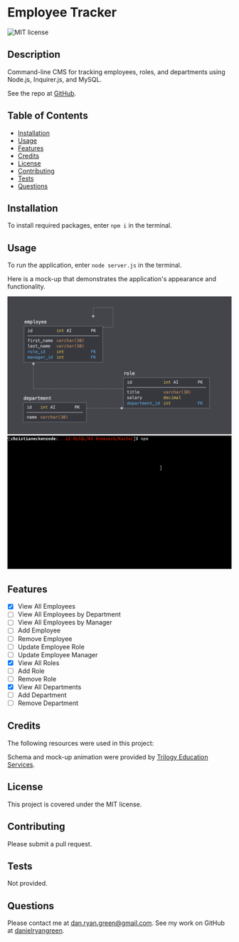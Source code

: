 # Employee Tracker
  ![MIT license](https://img.shields.io/badge/license-MIT-green)
  ## Description
  Command-line CMS for tracking employees, roles, and departments using Node.js, Inquirer.js, and MySQL.

  See the repo at [GitHub](https://github.com/danielryangreen/employee-tracker).
  ## Table of Contents
  * [Installation](#installation)
  * [Usage](#usage)
  * [Features](#features)
  * [Credits](#credits)
  * [License](#license)
  * [Contributing](#contributing)
  * [Tests](#tests)
  * [Questions](#questions)
  ## Installation
  To install required packages, enter `npm i` in the terminal.
  ## Usage
  To run the application, enter `node server.js` in the terminal.

  Here is a mock-up that demonstrates the application's appearance and functionality.

  ![database schema](Assets/schema.png)
  ![animation of employee tracker](Assets/employee-tracker.gif)
  ## Features
  - [x] View All Employees
  - [ ] View All Employees by Department
  - [ ] View All Employees by Manager
  - [ ] Add Employee
  - [ ] Remove Employee
  - [ ] Update Employee Role
  - [ ] Update Employee Manager
  - [x] View All Roles
  - [ ] Add Role
  - [ ] Remove Role
  - [x] View All Departments
  - [ ] Add Department
  - [ ] Remove Department
  ## Credits
  The following resources were used in this project:

  <!-- - [Bootstrap](https://getbootstrap.com/)
  - [Font Awesome](https://fontawesome.com/)
  - [Node.js](https://nodejs.org/en/)
  - [Express](https://expressjs.com/)
  - [npm uuid](https://www.npmjs.com/package/uuid) -->

  Schema and mock-up animation were provided by [Trilogy Education Services](https://trilogyed.com/).
  ## License
  This project is covered under the MIT license.
  ## Contributing
  Please submit a pull request.
  ## Tests
  Not provided.
  ## Questions
  Please contact me at dan.ryan.green@gmail.com. See my work on GitHub at [danielryangreen](https://github.com/danielryangreen/).